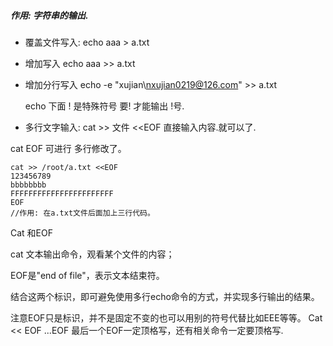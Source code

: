 ##### 作用: 字符串的输出.

- 覆盖文件写入:
	echo aaa \> a.txt
	 
- 增加写入 
	echo aaa \>\> a.txt
	 
- 增加分行写入 
	echo -e "xujian\nxujian0219@126.com" \>\> a.txt
	 
	echo 下面 ! 是特殊符号  要\! 才能输出 !号.


- 多行文字输入: 
	cat \>\> 文件 \<\<EOF
直接输入内容.就可以了.
 
 
 cat EOF 
 可进行 多行修改了。
 
	cat >> /root/a.txt <<EOF
	123456789
	bbbbbbbb
	FFFFFFFFFFFFFFFFFFFFFFF
	EOF
	//作用: 在a.txt文件后面加上三行代码。

 Cat 和EOF

cat 文本输出命令，观看某个文件的内容；

EOF是"end of file"，表示文本结束符。

结合这两个标识，即可避免使用多行echo命令的方式，并实现多行输出的结果。

注意EOF只是标识，并不是固定不变的也可以用别的符号代替比如EEE等等。
	Cat << EOF  ...EOF 最后一个EOF一定顶格写，还有相关命令一定要顶格写.



























